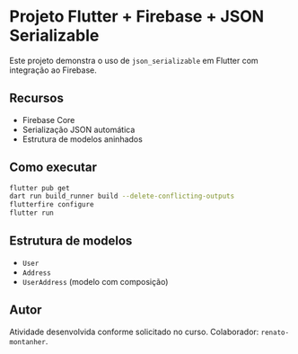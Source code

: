 # Projeto Flutter + Firebase + JSON Serializable

Este projeto demonstra o uso de `json_serializable` em Flutter com integração ao Firebase.

## Recursos
- Firebase Core
- Serialização JSON automática
- Estrutura de modelos aninhados

## Como executar

```bash
flutter pub get
dart run build_runner build --delete-conflicting-outputs
flutterfire configure
flutter run
```

## Estrutura de modelos

- `User`
- `Address`
- `UserAddress` (modelo com composição)

## Autor
Atividade desenvolvida conforme solicitado no curso. Colaborador: `renato-montanher`.
